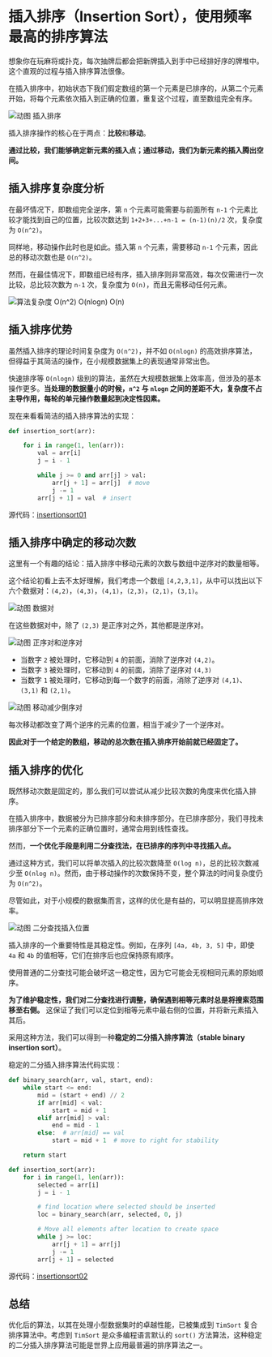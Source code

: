 # 插入排序（Insertion Sort），使用频率最高的排序算法

想象你在玩麻将或扑克，每次抽牌后都会把新牌插入到手中已经排好序的牌堆中。这个直观的过程与插入排序算法很像。

在插入排序中，初始状态下我们假定数组的第一个元素是已排序的，从第二个元素开始，将每个元素依次插入到正确的位置，重复这个过程，直至数组完全有序。

![动图 插入排序](/doc/illustrations/Insertionsort/insertionsort01.gif)

插入排序操作的核心在于两点：**比较**和**移动**。

**通过比较，我们能够确定新元素的插入点；通过移动，我们为新元素的插入腾出空间。**

## 插入排序复杂度分析

在最坏情况下，即数组完全逆序，第 `n` 个元素可能需要与前面所有 `n-1` 个元素比较才能找到自己的位置，比较次数达到 `1+2+3+...+n-1 = (n-1)(n)/2` 次，复杂度为 `O(n^2)`。

同样地，移动操作此时也是如此。插入第 `n` 个元素，需要移动 `n-1` 个元素，因此总的移动次数也是 `O(n^2)`。

然而，在最佳情况下，即数组已经有序，插入排序则非常高效，每次仅需进行一次比较，总比较次数为 `n-1` 次，复杂度为 `O(n)`，而且无需移动任何元素。

![算法复杂度 O(n^2) O(nlogn) O(n)](/doc/illustrations//Insertionsort/insertionsort09.png)

## 插入排序优势

虽然插入排序的理论时间复杂度为 `O(n^2)`，并不如 `O(nlogn)` 的高效排序算法，但得益于其简洁的操作，在小规模数据集上的表现通常非常出色。


快速排序等 `O(nlogn)` 级别的算法，虽然在大规模数据集上效率高，但涉及的基本操作更多。**当处理的数据量小的时候，`n^2` 与 `nlogn` 之间的差距不大，复杂度不占主导作用，每轮的单元操作数量起到决定性因素。**

现在来看看简洁的插入排序算法的实现：

```python
def insertion_sort(arr):

    for i in range(1, len(arr)):
        val = arr[i]
        j = i - 1

        while j >= 0 and arr[j] > val:
            arr[j + 1] = arr[j]  # move
            j -= 1
        arr[j + 1] = val  # insert
```

源代码：[insertionsort01](/Code/insertionsort01.py)

## 插入排序中确定的移动次数

这里有一个有趣的结论：插入排序中移动元素的次数与数组中逆序对的数量相等。

这个结论初看上去不太好理解，我们考虑一个数组 `[4,2,3,1]`，从中可以找出以下六个数据对：`(4,2)`，`(4,3)`，`(4,1)`，`(2,3)`，`(2,1)`，`(3,1)`。

![动图 数据对](/doc/illustrations//Insertionsort/insertionsort03.gif)

在这些数据对中，除了 `(2,3)` 是正序对之外，其他都是逆序对。

![动图 正序对和逆序对](/doc/illustrations//Insertionsort/insertionsort04.gif)

- 当数字 `2` 被处理时，它移动到 `4` 的前面，消除了逆序对 `(4,2)`。
- 当数字 `3` 被处理时，它移动到 `4` 的前面，消除了逆序对 `(4,3)`
- 当数字 `1` 被处理时，它移动到每一个数字的前面，消除了逆序对 `(4,1)`、`(3,1)` 和 `(2,1)`。

![动图 移动减少倒序对](/doc/illustrations//Insertionsort/insertionsort05.gif)

每次移动都改变了两个逆序的元素的位置，相当于减少了一个逆序对。

**因此对于一个给定的数组，移动的总次数在插入排序开始前就已经固定了。**

## 插入排序的优化

既然移动次数是固定的，那么我们可以尝试从减少比较次数的角度来优化插入排序。

在插入排序中，数据被分为已排序部分和未排序部分。在已排序部分，我们寻找未排序部分下一个元素的正确位置时，通常会用到线性查找。

然而，**一个优化手段是利用二分查找法，在已排序的序列中寻找插入点。**

通过这种方式，我们可以将单次插入的比较次数降至 `O(log n)`，总的比较次数减少至 `O(nlog n)`。然而，由于移动操作的次数保持不变，整个算法的时间复杂度仍为 `O(n^2)`。

尽管如此，对于小规模的数据集而言，这样的优化是有益的，可以明显提高排序效率。

![动图 二分查找插入位置](/doc/illustrations//Insertionsort/insertionsort06.gif)

插入排序的一个重要特性是其稳定性。例如，在序列 `[4a, 4b, 3, 5]` 中，即使 `4a` 和 `4b` 的值相等，它们在排序后也应保持原有顺序。

使用普通的二分查找可能会破坏这一稳定性，因为它可能会无视相同元素的原始顺序。

**为了维护稳定性，我们对二分查找进行调整，确保遇到相等元素时总是将搜索范围移至右侧。** 这保证了我们可以定位到相等元素中最右侧的位置，并将新元素插入其后。

采用这种方法，我们可以得到一种**稳定的二分插入排序算法（stable binary insertion sort）**。

稳定的二分插入排序算法代码实现：

```python
def binary_search(arr, val, start, end):
    while start <= end:
        mid = (start + end) // 2
        if arr[mid] < val:
            start = mid + 1
        elif arr[mid] > val:
            end = mid - 1
        else:  # arr[mid] == val
            start = mid + 1  # move to right for stability

    return start

def insertion_sort(arr):
    for i in range(1, len(arr)):
        selected = arr[i]
        j = i - 1

        # find location where selected should be inserted
        loc = binary_search(arr, selected, 0, j)

        # Move all elements after location to create space
        while j >= loc:
            arr[j + 1] = arr[j]
            j -= 1
        arr[j + 1] = selected
```

源代码：[insertionsort02](/Code/insertionsort02.py)


## 总结

优化后的算法，以其在处理小型数据集时的卓越性能，已被集成到 `TimSort` 复合排序算法中。考虑到 `TimSort` 是众多编程语言默认的 `sort()` 方法算法，这种稳定的二分插入排序算法可能是世界上应用最普遍的排序算法之一。
